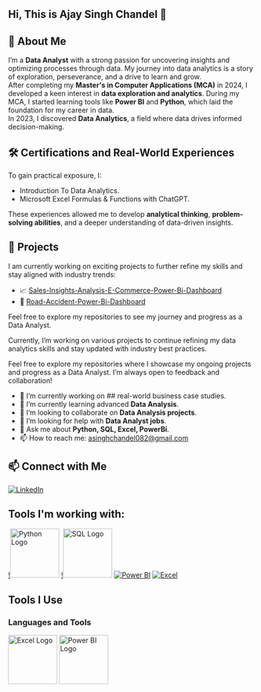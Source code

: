 ## Hi, This is Ajay Singh Chandel 👋

## 🚀 About Me  
I’m a **Data Analyst** with a strong passion for uncovering insights and optimizing processes through data. My journey into data analytics is a story of exploration, perseverance, and a drive to learn and grow.  
After completing my **Master's in Computer Applications (MCA)** in 2024, I developed a keen interest in **data exploration and analytics**. During my MCA, I started learning tools like **Power BI** and **Python**, which laid the foundation for my career in data.  
In 2023, I discovered **Data Analytics**, a field where data drives informed decision-making.
## 🛠 Certifications and Real-World Experiences  
To gain practical exposure, I:  
- Introduction To Data Analytics.
- Microsoft Excel Formulas & Functions with ChatGPT. 

These experiences allowed me to develop **analytical thinking**, **problem-solving abilities**, and a deeper understanding of data-driven insights.  

## 📂 Projects  
I am currently working on exciting projects to further refine my skills and stay aligned with industry trends:  
- 📈 [Sales-Insights-Analysis-E-Commerce-Power-Bi-Dashboard](https://github.com/asinghchandel082/Sales-Insights-Analysis-E-Commerce-Power-Bi-Dashboard) 
- 🔗 [Road-Accident-Power-Bi-Dashboard](https://github.com/asinghchandel082/Road-Accident-Power-Bi-Dashboard)  

Feel free to explore my repositories to see my journey and progress as a Data Analyst.  

Currently, I’m working on various projects to continue refining my data analytics skills and stay updated with industry best practices.

Feel free to explore my repositories where I showcase my ongoing projects and progress as a Data Analyst. I’m always open to feedback and collaboration!

- 🔭 I’m currently working on ## real-world business case studies.
- 🌱 I’m currently learning advanced **Data Analysis**.
- 👯 I’m looking to collaborate on **Data Analysis projects**.
- 🤔 I’m looking for help with **Data Analyst jobs**.
- 💬 Ask me about **Python, SQL, Excel, PowerBi**.
- 📫 How to reach me: asinghchandel082@gmail.com

## 📫 Connect with Me  
[![LinkedIn](https://img.shields.io/badge/LinkedIn-Profile-blue)](https://www.linkedin.com/in/ajay-singh-chandel/) 

## Tools I'm working with:
[!<img src="https://upload.wikimedia.org/wikipedia/commons/c/c3/Python-logo-notext.svg" alt="Python Logo" width="100"/>](https://www.python.org/)
[!<img src="https://upload.wikimedia.org/wikipedia/commons/8/87/Sql_data_base_with_logo.png" alt="SQL Logo" width="100"/>](https://www.mysql.com/)
[![Power BI](https://img.shields.io/badge/PowerBI-F2C811?logo=powerbi&logoColor=black)](https://www.microsoft.com/en-us/power-platform/products/power-bi)
[![Excel](https://img.shields.io/badge/Excel-217346?logo=microsoft-excel&logoColor=white)](https://www.microsoft.com/en-in/microsoft-365/excel)
## Tools I Use

### Languages and Tools  
<img src="https://upload.wikimedia.org/wikipedia/commons/8/87/Microsoft_Excel_2013-2019_logo.svg" alt="Excel Logo" width="100"/>  
<img src="https://upload.wikimedia.org/wikipedia/commons/8/8c/Power_BI_Logo.svg" alt="Power BI Logo" width="100"/>  

